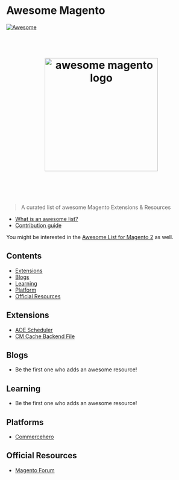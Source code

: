 # Awesome Magento 

[![Awesome](https://cdn.rawgit.com/sindresorhus/awesome/d7305f38d29fed78fa85652e3a63e154dd8e8829/media/badge.svg)](https://github.com/sindresorhus/awesome)

<h1 align="center">
	<br>
	<img width="300" src="https://github.com/DavidLambauer/awesome-magento/blob/master/media/awesome-magento-logo.png" alt="awesome magento logo">
	<br>
	<br>
	<br>
</h1>

> A curated list of awesome Magento Extensions & Resources

- [What is an awesome list?](awesome.md)
- [Contribution guide](contributing.md)

You might be interested in the [Awesome List for Magento 2](https://github.com/DavidLambauer/awesome-magento2) as well.

## Contents

- [Extensions](#extensions)
- [Blogs](#blogs)
- [Learning](#learning)
- [Platform](#platform)
- [Official Resources](#official)


## Extensions

- [AOE Scheduler](https://github.com/AOEpeople/Aoe_Scheduler)
- [CM Cache Backend File](https://github.com/colinmollenhour/Cm_Cache_Backend_File)

## Blogs

- Be the first one who adds an awesome resource!

## Learning

- Be the first one who adds an awesome resource!

## Platforms

- [Commercehero](https://commercehero.io/)

## Official Resources

- [Magento Forum](https://community.magento.com/)
